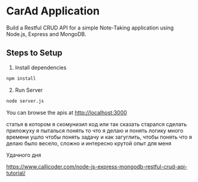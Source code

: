 # CarAd Application

Build a Restful CRUD API for a simple Note-Taking application using Node.js, Express and MongoDB.

## Steps to Setup

1. Install dependencies

```bash
npm install
```

2. Run Server

```bash
node server.js
```

You can browse the apis at <http://localhost:3000>

статья в котором я скомунизил код или так сказать старался сделать приложуху
я пыталься понять то что я делаю и понять логику много времени ушло чтобы понять задачу
и как загуглить, чтобы понять что я делаю 
было веселo, сложно и интересно крутой опыт для меня

Удачного дня 

<https://www.callicoder.com/node-js-express-mongodb-restful-crud-api-tutorial/>
